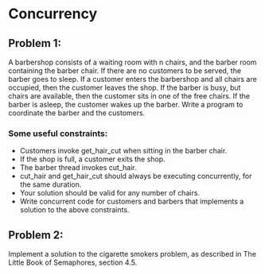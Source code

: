 # Concurrency

## Problem 1:
A barbershop consists of a waiting room with n chairs, and the barber room containing the barber chair. If there are no customers to be served, the barber goes to sleep. If a customer enters the barbershop and all chairs are occupied, then the customer leaves the shop. If the barber is busy, but chairs are available, then the customer sits in one of the free chairs. If the barber is asleep, the customer wakes up the barber. Write a program to coordinate the barber and the customers.

### Some useful constraints:

* Customers invoke get_hair_cut when sitting in the barber chair.
* If the shop is full, a customer exits the shop.
* The barber thread invokes cut_hair.
* cut_hair and get_hair_cut should always be executing concurrently, for the same duration.
* Your solution should be valid for any number of chairs.
* Write concurrent code for customers and barbers that implements a solution to the above constraints.

## Problem 2:

Implement a solution to the cigarette smokers problem, as described in The Little Book of Semaphores, section 4.5.
